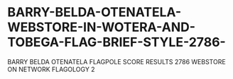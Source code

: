 # BARRY-BELDA-OTENATELA-WEBSTORE-IN-WOTERA-AND-TOBEGA-FLAG-BRIEF-STYLE-2786-
BARRY BELDA OTENATELA FLAGPOLE SCORE RESULTS 2786 WEBSTORE ON NETWORK FLAGOLOGY 2 
